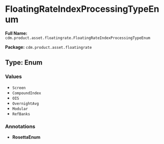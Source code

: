 # FloatingRateIndexProcessingTypeEnum

**Full Name:** `cdm.product.asset.floatingrate.FloatingRateIndexProcessingTypeEnum`

**Package:** `cdm.product.asset.floatingrate`

## Type: Enum

### Values

- `Screen`
- `CompoundIndex`
- `OIS`
- `OvernightAvg`
- `Modular`
- `RefBanks`
### Annotations

- **RosettaEnum**

